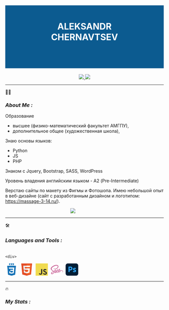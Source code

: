 <!-- # Мой профиль: -->
<h1 style=" background-color:#0c5b90; color:#fff; height:150px;padding-top: 50px " align= "center" width=100% height=150px>ALEKSANDR <br> CHERNAVTSEV
</h1>
<!-- <div id="header" align="center">
  <img src= "https://media.giphy.com/media/zbMRZx113HKBkeCwrm/giphy.gif" width="25%"/>
</div> -->
<div id="badges" align="center">
  <a href="https://www.instagram.com/aleksandr.fizik/">
    <img src="https://img.shields.io/badge/instagram-blueviolet?logo=linkedin&logoColor=white&style=for-the-ba">
  </a>
  <a href="https://vk.com/id490856973">
    <img src="https://img.shields.io/badge/VK-blue?logo=linkedin&logoColor=white&style=for-the-ba">
  </a>

</div> 



<!-- <h1 align="center">
  Hey there!
  <img src="https://media.giphy.com/media/hvRJCLFzcasrR4ia7z/giphy.gif" width="30px"/>
</h1> -->
<div align="center">
 
</div>

--- 
                                                                                                 

:man_technologist:
### *About Me :*

Образование 
-  высшее (физико-математический факультет АМГПУ),
- дополнительное общее (художественная школа),

 
Знаю основы языков:
- Python
- JS
- PHP

Знаком с Jquery, Bootstrap, SASS, WordPress

Уровень владения английским языком - А2 (Pre-Intermediate)

Верстаю сайты по макету из Фигмы и Фотошопа. Имею небольшой опыт в веб-дизайне (сайт с разработанным дизайном и логотипом: https://massage-3-14.ru/).


<div>
   <img  style="display:block; margin:0 auto " src="https://media.giphy.com/media/WUlplcMpOCEmTGBtBW/giphy.gif" width="90"> 
</div>   








                                                                                       
---
:hammer_and_wrench: 
### *Languages and Tools :*
                                                                                                                   <div>
  <img src="https://github.com/devicons/devicon/blob/master/icons/css3/css3-plain-wordmark.svg"  title="CSS3" alt="CSS" width="40" height="40"/>&nbsp;
  <img src="https://github.com/devicons/devicon/blob/master/icons/html5/html5-original.svg" title="HTML5" alt="HTML" width="40" height="40"/>&nbsp;
  <img src="https://github.com/devicons/devicon/blob/master/icons/javascript/javascript-original.svg" title="JavaScript" alt="JavaScript" width="40" height="40"/>&nbsp;
  <img src="https://github.com/devicons/devicon/blob/master/icons/sass/sass-original.svg" title="SASS" alt="SAAS" width="40" height="40"/>&nbsp;
  <img src="https://github.com/devicons/devicon/blob/master/icons/photoshop/photoshop-original.svg" title="PhotoShop" alt="PhotoShop" width="40" height="40"/>&nbsp;


---

:fire:
### *My Stats :*


<!-- ![ GitHub top language](https://img.shields.io/github/languages/top/komsander/komsander)
![GitHub language count](https://img.shields.io/github/languages/count/komsander/massage-3-14) -->
<div align="start">
  <img src="https://komarev.com/ghpvc/?username=your-github-komsander&style=flat-square&color=lightgrey" alt=""/>
</div> 



<!-- [ссылка на мой сайт](https://...) -->
<!-- [ссылка на мой сайт](logo.png) -->
<!-- [ссылка на мой сайт(logo.png)](https://...) -->
                          
